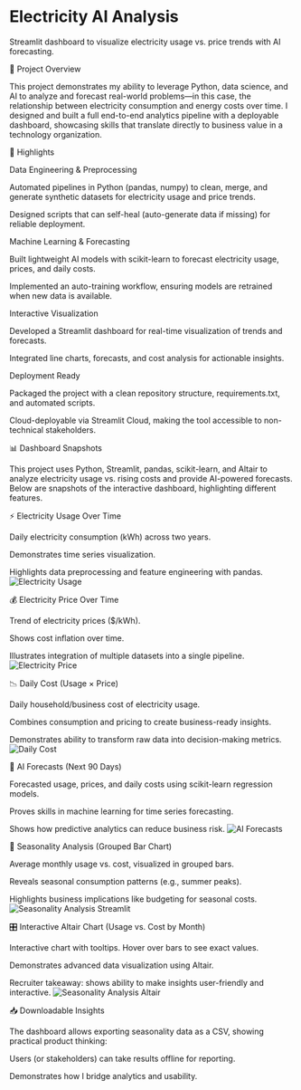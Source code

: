 # Electricity AI Analysis

Streamlit dashboard to visualize electricity usage vs. price trends with AI forecasting.

🚀 Project Overview

This project demonstrates my ability to leverage Python, data science, and AI to analyze and forecast real-world problems—in this case, the relationship between electricity consumption and energy costs over time. I designed and built a full end-to-end analytics pipeline with a deployable dashboard, showcasing skills that translate directly to business value in a technology organization.

🔑 Highlights

Data Engineering & Preprocessing

Automated pipelines in Python (pandas, numpy) to clean, merge, and generate synthetic datasets for electricity usage and price trends.

Designed scripts that can self-heal (auto-generate data if missing) for reliable deployment.

Machine Learning & Forecasting

Built lightweight AI models with scikit-learn to forecast electricity usage, prices, and daily costs.

Implemented an auto-training workflow, ensuring models are retrained when new data is available.

Interactive Visualization

Developed a Streamlit dashboard for real-time visualization of trends and forecasts.

Integrated line charts, forecasts, and cost analysis for actionable insights.

Deployment Ready

Packaged the project with a clean repository structure, requirements.txt, and automated scripts.

Cloud-deployable via Streamlit Cloud, making the tool accessible to non-technical stakeholders.

📊 Dashboard Snapshots

This project uses Python, Streamlit, pandas, scikit-learn, and Altair to analyze electricity usage vs. rising costs and provide AI-powered forecasts. Below are snapshots of the interactive dashboard, highlighting different features.

⚡ Electricity Usage Over Time


Daily electricity consumption (kWh) across two years.

Demonstrates time series visualization.

Highlights data preprocessing and feature engineering with pandas.
![Electricity Usage](https://github.com/user-attachments/assets/947095eb-7c28-4e45-941c-d677c7af06f2)


💰 Electricity Price Over Time


Trend of electricity prices ($/kWh).

Shows cost inflation over time.

Illustrates integration of multiple datasets into a single pipeline.
![Electricity Price](https://github.com/user-attachments/assets/0bf5dbac-867f-4afe-bec0-7ed835afb7ea)


📉 Daily Cost (Usage × Price)


Daily household/business cost of electricity usage.

Combines consumption and pricing to create business-ready insights.

Demonstrates ability to transform raw data into decision-making metrics.
![Daily Cost](https://github.com/user-attachments/assets/4981c1b2-fb0c-41c6-a120-b31f09388d2e)


🔮 AI Forecasts (Next 90 Days)


Forecasted usage, prices, and daily costs using scikit-learn regression models.

Proves skills in machine learning for time series forecasting.

Shows how predictive analytics can reduce business risk.
![AI Forecasts](https://github.com/user-attachments/assets/366e3ca5-391a-4992-b284-85a9b59c6b48)


📅 Seasonality Analysis (Grouped Bar Chart)


Average monthly usage vs. cost, visualized in grouped bars.

Reveals seasonal consumption patterns (e.g., summer peaks).

Highlights business implications like budgeting for seasonal costs.
![Seasonality Analysis Streamlit](https://github.com/user-attachments/assets/e44edc79-8c26-45bf-bddc-f5d1d8e6caae)


🎛 Interactive Altair Chart (Usage vs. Cost by Month)


Interactive chart with tooltips. Hover over bars to see exact values.

Demonstrates advanced data visualization using Altair.

Recruiter takeaway: shows ability to make insights user-friendly and interactive.
![Seasonality Analysis Altair](https://github.com/user-attachments/assets/71bbc6a2-de30-451d-b812-7bbcb3e60856)


📥 Downloadable Insights

The dashboard allows exporting seasonality data as a CSV, showing practical product thinking:

Users (or stakeholders) can take results offline for reporting.

Demonstrates how I bridge analytics and usability.

